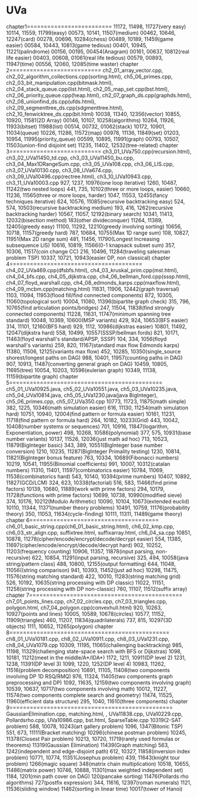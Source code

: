 # UVa
chapter1=========================
11172, 11498, 11727(very easy)
10114, 11559, 11799(easy)
00573, 10141, 11507(medium)
00462, 10646, 12247(card)
00278, 00696, 10284(chess)
00489, 10189, 11459(game easier)
00584, 10443, 10813(game tedious)
00401, 10945, 11221(palindrome)
00156, 00195, 00454(Anagram)
00161, 00637, 10812(real life easier)
00403, 00608, 01061(real life tedious)
00579, 00893, 11947(time)
00556, 12060, 12085(time waster)
chapter 2===========================
ch2_01_array_vector.cpp, ch2_02_algorithm_collections.cpp(sorting.html), ch5_06_primes.cpp, ch2_03_bit_manipulation.cpp(bitmask.html), ch2_04_stack_queue.cpp(list.html), ch2_05_map_set.cpp(bst.html), ch2_06_priority_queue.cpp(heap.html), ch2_07_graph_ds.cpp(graphds.html), ch2_08_unionfind_ds.cpp(ufds.html), ch2_09_segmenttree_ds.cpp(sdgmenttree.html), ch2_10_fenwicktree_ds.cpp(bit.html)
10038, 11340, 12356(vector)
10855, 10920, 11581(2D Array)
00146, 10107, 10258(algorithms)
10264, 11926, 11933(bitset)
11988(list)
00514, 00732, 01062(stack)
10172, 10901, 11034(queue)
10226, 11286, 11572(map)
00978, 11136, 11849(set)
01203, 10954, 11995(priority_queue)
00599, 10895, 11991(graph)
00793, 10507, 11503(union-find disjoint set)
11235, 11402, 12532(tree-related)
chapter 3===========================
ch3_01_UVa750.cpp(recursion.html), ch3_02_UVa11450_td.cpp, ch3_03_UVa11450_bu.cpp, ch3_04_Max1DRangeSum.cpp, ch3_05_UVa108.cpp, ch3_06_LIS.cpp, ch3_07_UVa10130.cpp, ch3_08_UVa674.cpp, ch3_09_UVa10496.cpp(rectree.html), ch3_10_UVa10943.cpp, ch3_11_UVa10003.cpp
927, 1237, 10976(one loop iterative)
1260, 10487, 11242(two nested loops)
441, 735, 10102(three or more loops, easier)
10660, 11236, 11565(three or more loops, harder)
1047, 11553, 12455(fancy techniques iterative)
624, 10576, 11085(recursive backtracking easy)
524, 574, 10503(recursive backtracking medium)
193, 416, 1262(recursive backtracking harder)
10567, 11057, 12192(binary search)
10341, 11413, 12032(bisection method)
183(other divideconquer)
11264, 11389, 12405(greedy easy)
11100, 11292, 12210(greedy involving sorting)
10656, 10718, 11157(greedy hard)
787, 10684, 10755(Max 1D range sum)
108, 10827, 11951(Max 2D range sum)
481, 11456, 11790(Longest Increasing subsequence LIS)
10616, 10819, 11566(0-1 knapsack subset sum)
357, 10306, 11517(coin change CC)
216, 10496, 11284(traveling salesman problem TSP)
10337, 10721, 10943(easier DP, non classical)
chapter 4=======================================
ch4_02_UVa469.cpp(dfsbfs.html), ch4_03_kruskal_prim.cpp(mst.html), ch4_04_bfs.cpp, ch4_05_dijkstra.cpp, ch4_06_bellman_ford.cpp(sssp.html), ch4_07_floyd_warshall.cpp, ch4_08_edmonds_karps.cpp(maxflow.html), ch4_09_mcbm.cpp(matching.html)
11831, 11906, 12442(graph traversal)
1103, 11094, 11953(flood fill/find connected components)
872, 10305, 11060(topological sort)
10004, 11080, 11396(bipartite graph check)
315, 796, 10765(find articulation points/bridges)
247, 11504, 11838(find strongly connected components)
11228, 11631, 11747(minimum spanning tree standard)
10048, 10369, 10600(MSP variants)
429, 924, 10653(BFS easier)
314, 11101, 12160(BFS hard)
929, 1112, 10986(dijkstras easier)
10801, 11492, 12047(dijkstra hard)
558, 10499, 10557(SSSP/bellman fords)
821, 10171, 11463(floyd warshall's standard/APSP, SSSP)
104, 334, 1056(floyd warshall's variants)
259, 820, 11167(standard max flow Edmonds karps)
11380, 11506, 12125(variants max flow)
452, 10285, 10350(single_source shorest/longest paths on DAG)
988, 10401, 11957(counting paths in DAG)
907, 10913, 11487(converting general graph on DAG)
10459, 10805, 11695(tree)
10054, 10203, 10596(eulerian graph)
10349, 11138, 11159(bipartite graph)
chapter 5=============================================
ch5_01_UVa10925.java, ch5_02_UVa10551.java, ch5_03_UVa10235.java, ch5_04_UVa10814.java, ch5_05_UVa1230.java(java BigInteger), ch5_06_primes.cpp, ch5_07_UVa350.cpp
10773, 11723, 11875(math simple)
382, 1225, 10346(math simulation easier)
616, 11130, 11254(math simulation hard)
10751, 10940, 12004(find pattern or formula easier)
10161, 11231, 11718(find pattern or formula hard)
264, 10182, 10233(Grid)
443, 10042, 10408(number systems or sequences)
701, 10916, 11847(logarithm, Exponentiation, power)
498, 10268, 10586(polynomial)
377, 575, 10931(base number variants)
10137, 11526, 12036(just math ad hoc)
713, 10523, 11879(BigInteger basic)
343, 389, 10551(BigInteger base number conversion)
1210, 10235, 11287(BigInteger Primality testing)
1230, 10814, 11821(BigInteger bonus feature)
763, 10334, 10689(Fibonacci numbers)
10219, 10541, 11955(Binomial coefficients)
991, 10007, 10312(catalan numbers)
11310, 11401, 11597(combinatorics easier)
10784, 11069, 11538(combinatorics hard)
543, 10140, 10394(prime numbers)
10407, 10892, 11827(GCD/LCM)
324, 623, 10338(factorial)
516, 583, 11466(find prime factors)
10139, 10680, 11889(work with prime factors)
294, 10179, 11728(functions with prime factors)
10699, 10738, 10990(modified sieve)
374, 10176, 10212(Modulo Arithmetic)
10090, 10104, 10673(extended euclid)
10110, 11344, 11371(number theory problems)
10491, 10759, 11176(probability theory)
350, 11053, 11634(cycle-finding)
10111, 11311, 11489(game theory)
chapter 6======================================
ch6_01_basic_string.cpp(ch6_01_basic_string.html), ch6_02_kmp.cpp, ch6_03_str_align.cpp, suffixtree.html, suffixarray.html, ch6_04_sa.cpp
10851, 10878, 11278(cipher/encode/encrypt/decode/decrypt easier)
554, 11385, 11697(cipher/encode/encrypt/decode/decrypt hard)
902, 10252, 11203(frequency counting)
10906, 11357, 11878(input parsing, non-recursive)
622, 10854, 11291(input parsing, recursive)
325, 494, 10058(java string/pattern class)
488, 10800, 12155(output formatting)
644, 11048, 11056((string comparison)
941, 10393, 11452(just ad hoc)
10298, 11475, 11576(string matching standard)
422, 10010, 11283(string matching grid)
526, 10192, 10635(string processing with DP classic)
11022, 11151, 11258(string processing with DP non-classic)
760, 11107, 11512(suffix array)
chapter 7=============================================
ch7_01_points_lines.cpp, ch7_02_circles.cpp, ch7_03_triangles.cpp, polygon.html, ch7_04_polygon.cpp(convexhull.html)
920, 10263, 10927(points and lines)
10005, 10589, 10678(circles)
10577, 11152, 11909(triangles)
460, 11207, 11834(quadrilaterals)
737, 815, 10297(3D objects)
1111, 10652, 11265(polygon)
chapter 8===============================================
ch8_01_UVa10181.cpp, ch8_02_UVa10911.cpp, ch8_03_UVa1231.cpp, ch8_04_UVa1079.cpp
10309, 11195, 11065(challenging backtracking)
985, 11198, 11329(challenging state-space search with BFS or Dijkstras)
1098, 10181, 11212(meet in the middle/A*/IDA*)
1172, 1211, 10911(DP level 2)
1231, 1238, 11391(DP level 3)
1099, 1220, 1252(DP level 4)
10983, 11262, 11516(problem decomposition)
10891, 11105, 11408(two components involving DP 1D RSQ/RMQ)
976, 11324, 11405(two components graph preprocessing and DP)
1092, 11635, 12159(two components involving graph)
10539, 10637, 10717(two components involving math)
10012, 11227, 11574(two components complete search and geometry)
11474, 11525, 11960(efficient data structure) 
295, 1040, 11610(three components)
chapter 9================================================
GaussianElimination.cpp, matching.html, , UVa11838.cpp, UVa10229.cpp, Pollardsrho.cpp, UVa10986.cpp, bst.html, SparseTable.cpp
10319(2-SAT problem)
588, 10078, 10243(art gallery problem)
1096, 1347(Bitonic TSP)
551, 673, 11111(Bracket matching)
10296(chinese postman problem)
10245, 11378(Closest Pair problem)
10213, 10720, 11719(rarely used formulas or theorems)
11319(Gaussian Elimination)
11439(Graph matching)
563, 1242(independent and edge-disjoint path)
612, 10327, 11858(inversion index problem)
10771, 10774, 11351(Josephus problem)
439, 11643(knight tour problem)
1266(magic square)
348(matrix chain multiplication)
10518, 10655, 11486(matrix power)
10746, 10888, 11301(max weighted independent set)
1184, 1201(min path cover on DAG)
120(pancake sorting)
11476(Pollards rho algorithms)
727(postfix expression)
344, 11616, 12397(roman numerals)
1121, 11536(sliding window)
11462(sorting in linear time)
10017(tower of Hanoi)
